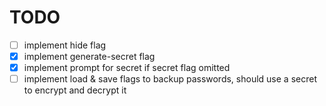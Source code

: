 # TODO

- [ ] implement hide flag
- [x] implement generate-secret flag
- [x] implement prompt for secret if secret flag omitted
- [ ] implement load & save flags to backup passwords, should use a secret to encrypt and decrypt it
